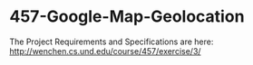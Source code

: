# 457-Google-Map-Geolocation
The Project Requirements and Specifications are here:
http://wenchen.cs.und.edu/course/457/exercise/3/
